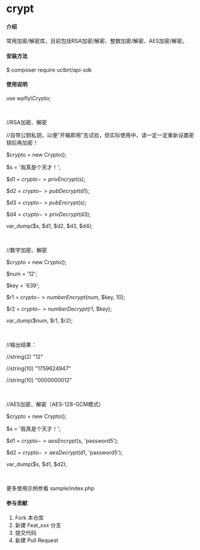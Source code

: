 <!--
 * @Author: your name
 * @Date: 2021-04-23 22:24:39
 * @LastEditTime: 2021-05-09 01:43:44
 * @LastEditors: Please set LastEditors
 * @Description: In User Settings Edit
 * @FilePath: /crypto/README.md
-->
# crypt

#### 介绍
常用加密/解密库，目前包括RSA加密/解密、整数加密/解密、AES加密/解密。

#### 安装方法

$ composer require uclbrt/api-sdk

#### 使用说明

use wpfly\Crypto;

<br>

//RSA加密、解密

//自带公钥私钥，以便“开箱即用”去试验，但实际使用中，请一定一定重新设置密钥后再加密！

$crypto = new Crypto();

$s = '我真是个天才！';

$d1 = $crypto->privEncrypt($s);

$d2 = $crypto->pubDecrypt($d1);

$d3 = $crypto->pubEncrypt($s);

$d4 = $crypto->privDecrypt($d3);

var_dump($s, $d1, $d2, $d3, $d4);

<br>

//数字加密、解密

$crypto = new Crypto();

$num = '12';

$key = '639';

$r1 = $crypto->numberEncrypt($num, $key, 10);

$r2 = $crypto->numberDecrypt($r1, $key);

var_dump($num, $r1, $r2);

<br>

//输出结果：

//string(2) "12"

//string(10) "1759624947"

//string(10) "0000000012"

<br>

//AES加密、解密（AES-128-GCM模式）

$crypto = new Crypto();

$s = '我真是个天才！';

$d1 = $crypto->aesEncrypt($s, 'password5');

$d2 = $crypto->aesDecrypt($d1, 'password5');

var_dump($s, $d1, $d2);

<br>

更多使用示例参看 sample/index.php

#### 参与贡献

1.  Fork 本仓库
2.  新建 Feat_xxx 分支
3.  提交代码
4.  新建 Pull Request
